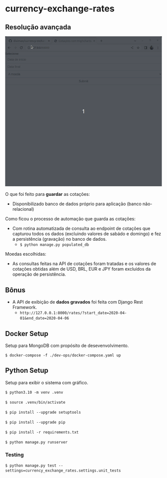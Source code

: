 # currency-exchange-rates

## Resolução avançada

![sample](./gif/sample.gif)

O que foi feito para **guardar** as cotações:

  * Disponibilizado banco de dados próprio para aplicação (banco não-relacional)

Como ficou o processo de automação que guarda as cotações:

  * Com rotina automatizada de consulta ao endpoint de cotações que capturou todos os dados (excluindo valores de sabádo e domingo) e fez a persistência (gravação) no banco de dados.
    * ```$ python manage.py populated_db```

Moedas escolhidas:

  * As consultas feitas na API de cotações foram tratadas e os valores de cotações obtidas além de USD, BRL, EUR e JPY foram excluídos da operação de persistência.

## Bônus

  * A API de exibição de **dados gravados** foi feita com Django Rest Framework.
    * ```http://127.0.0.1:8000/rates/?start_date=2020-04-01&end_date=2020-04-06```

## Docker Setup

Setup para MongoDB com propósito de desevenvolvimento.

	$ docker-compose -f ./dev-ops/docker-compose.yaml up

## Python Setup

Setup para exibir o sistema com gráfico.

	$ python3.10 -m venv .venv

	$ source .venv/bin/activate

	$ pip install --upgrade setuptools

	$ pip install --upgrade pip

	$ pip install -r requirements.txt

	$ python manage.py runserver

### Testing

	$ python manage.py test --settings=currency_exchange_rates.settings.unit_tests 
